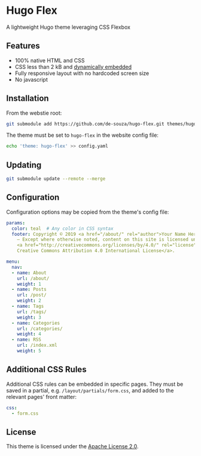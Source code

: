 # Hugo Flex

A lightweight Hugo theme leveraging CSS Flexbox


## Features

- 100% native HTML and CSS
- CSS less than 2 kB and [dynamically embedded](#additional-css-rules)
- Fully responsive layout with no hardcoded screen size
- No javascript


## Installation

From the webstie root:

```bash
git submodule add https://github.com/de-souza/hugo-flex.git themes/hugo-flex
```

The theme must be set to `hugo-flex` in the website config file:

```bash
echo 'theme: hugo-flex' >> config.yaml
```


## Updating

```bash
git submodule update --remote --merge
```

## Configuration

Configuration options may be copied from the theme's config file:

```yaml
params:
  color: teal  # Any color in CSS syntax
  footer: Copyright © 2019 <a href="/about/" rel="author">Your Name Here</a>
    – Except where otherwise noted, content on this site is licensed under a
    <a href="http://creativecommons.org/licenses/by/4.0/" rel="license">
    Creative Commons Attribution 4.0 International License</a>.

menu:
  nav:
  - name: About
    url: /about/
    weight: 1
  - name: Posts
    url: /post/
    weight: 2
  - name: Tags
    url: /tags/
    weight: 3
  - name: Categories
    url: /categories/
    weight: 4
  - name: RSS
    url: /index.xml
    weight: 5
```


## Additional CSS Rules

Additional CSS rules can be embedded in specific pages. They must be saved in a partial, e.g. `/layout/partials/form.css`, and added to the relevant pages' front matter:

```yaml
css:
  - form.css
```


## License

This theme is licensed under the [Apache License 2.0](https://github.com/de-souza/hugo-flex/blob/master/LICENSE).
